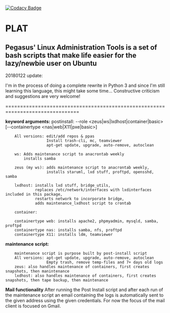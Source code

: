 [![Codacy Badge](https://api.codacy.com/project/badge/Grade/8c5640df6d7c480d8532efd5063c93e8)](https://www.codacy.com/app/pegasus.ict/plat?utm_source=github.com&amp;utm_medium=referral&amp;utm_content=pegasusict/plat&amp;utm_campaign=Badge_Grade)

# PLAT
Pegasus' Linux Administration Tools is a set of bash scripts that make life easier for the lazy/newbie user
on Ubuntu
---
20180122 update:

I'm in the process of doing a complete rewrite in Python 3 and since I'm still learning this language, this might take some time...
Constructive criticism and suggestions are very welcome!

===============================================================================

**keyword arguments:**
  postinstall:
     --role <zeus|ws|lxdhost|container|basic> [--containertype <nas|web|X11|pxe|basic>]

        All versions: edit/add repos & ppas
                      Install trash-cli, mc, teamviewer
                      apt-get update, upgrade, auto-remove, autoclean

        ws: Adds maintenance script to anacrontab weekly
            installs samba

        zeus (my ws): adds maintenance script to anacrontab weekly,
                      installs staruml, lxd stuff, proftpd, opensshd, samba

        lxdhost: installs lxd stuff, bridge_utils,
                 replaces /etc/network/interfaces with lxdinterfaces included in this package,
                 restarts network to incorporate bridge,
                 adds maintenance_lxdhost script to crontab

        container:

        containertype web: installs apache2, phpmyadmin, mysqld, samba, proftpd
        containertype nas: installs samba, nfs, proftpd
        containertype X11: installs ldm, teamviewer

**maintenance script:**

        maintenance script is purpose built by post-install script
        All versions: apt-get update, upgrade, auto-remove, autoclean
                      Empty trash, remove temp-files and 7+ days old logs
        zeus: also handles maintenance of containers, first creates snapshots, then manintenance
        lxdhost: also handles maintenance of containers, first creates snapshots, then tape backup, then maintenance

**Mail functionality**
        After running the Post Install script and after each run of the maintenance script an email containing the logs is automatically sent to the given address using the given credentials. For now the focus of the mail client is focused on Gmail.
